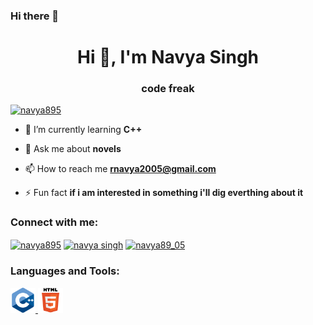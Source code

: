 ### Hi there 👋
<h1 align="center">Hi 👋, I'm Navya Singh</h1>
<h3 align="center">code freak</h3>

<p align="left"> <a href="https://twitter.com/navya895" target="blank"><img src="https://img.shields.io/twitter/follow/navya895?logo=twitter&style=for-the-badge" alt="navya895" /></a> </p>

- 🌱 I’m currently learning **C++**

- 💬 Ask me about **novels**

- 📫 How to reach me **rnavya2005@gmail.com**

- ⚡ Fun fact **if i am interested in something i'll dig everthing about it**

<h3 align="left">Connect with me:</h3>
<p align="left">
<a href="https://twitter.com/navya895" target="blank"><img align="center" src="https://raw.githubusercontent.com/rahuldkjain/github-profile-readme-generator/master/src/images/icons/Social/twitter.svg" alt="navya895" height="30" width="40" /></a>
<a href="https://linkedin.com/in/navya singh" target="blank"><img align="center" src="https://raw.githubusercontent.com/rahuldkjain/github-profile-readme-generator/master/src/images/icons/Social/linked-in-alt.svg" alt="navya singh" height="30" width="40" /></a>
<a href="https://instagram.com/navya89_05" target="blank"><img align="center" src="https://raw.githubusercontent.com/rahuldkjain/github-profile-readme-generator/master/src/images/icons/Social/instagram.svg" alt="navya89_05" height="30" width="40" /></a>
</p>

<h3 align="left">Languages and Tools:</h3>
<p align="left"> <a href="https://www.w3schools.com/cpp/" target="_blank" rel="noreferrer"> <img src="https://raw.githubusercontent.com/devicons/devicon/master/icons/cplusplus/cplusplus-original.svg" alt="cplusplus" width="40" height="40"/> </a> <a href="https://www.w3.org/html/" target="_blank" rel="noreferrer"> <img src="https://raw.githubusercontent.com/devicons/devicon/master/icons/html5/html5-original-wordmark.svg" alt="html5" width="40" height="40"/> </a> </p>
